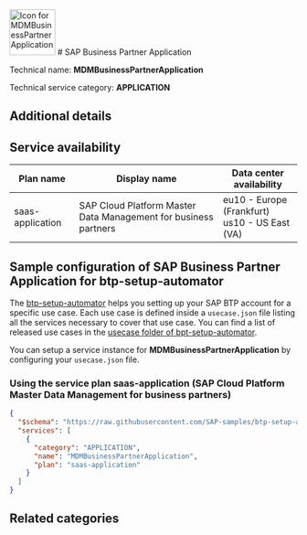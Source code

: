 <img src="data:;base64, None" alt="Icon for MDMBusinessPartnerApplication" width="80px" />
# SAP Business Partner Application

Technical name: **MDMBusinessPartnerApplication**

Technical service category: **APPLICATION**

## Additional details


## Service availability

| Plan name | Display name | Data center availability  |
|------|----------------|---------------------------|
|  saas-application  |  SAP Cloud Platform Master Data Management for business partners  | eu10 - Europe (Frankfurt)<br> us10 - US East (VA)  |

## Sample configuration of **SAP Business Partner Application** for btp-setup-automator

The [btp-setup-automator](https://github.com/SAP-samples/btp-setup-automator) helps you setting up your SAP BTP account for a specific use case. Each use case is defined inside a `usecase.json` file listing all the services necessary to cover that use case. You can find a list of released use cases in the [usecase folder of bpt-setup-automator](https://github.com/SAP-samples/btp-setup-automator/tree/main/usecases).

You can setup a service instance for **MDMBusinessPartnerApplication** by configuring your `usecase.json` file.

### Using the service plan **saas-application** (SAP Cloud Platform Master Data Management for business partners)

```json
{
  "$schema": "https://raw.githubusercontent.com/SAP-samples/btp-setup-automator/main/libs/btpsa-usecase.json",
  "services": [
    {
      "category": "APPLICATION",
      "name": "MDMBusinessPartnerApplication",
      "plan": "saas-application"
    }
  ]
}
```

## Related categories
